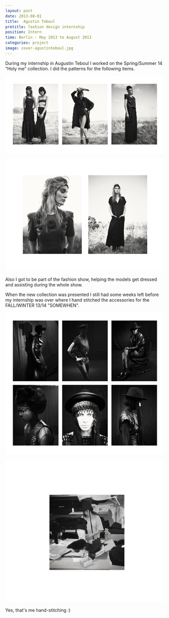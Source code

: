 ```yaml
---
layout: post
date: 2013-08-01
title:  Agustin Teboul
pretitle: fashion design internship
position: Intern
time: Berlin - May 2013 to August 2013
categories: project
image: cover-agustinteboul.jpg
---
```



During my internship in Augustin Teboul I worked on the  Spring/Summer 14 “Holy me” collection. I did the patterns for the following items.


![ALT](/assets/images/img-teboul-1.png)

![ALT](/assets/images/img-teboul-2.png)

Also I got to be part of the fashion show, helping the models get dressed and assisting during the whole show.

When the new collection was presented I still had some weeks left before my internship was over where I hand stitched the accessories for the FALL/WINTER 13/14 "SOMEWHEN".

![ALT](/assets/images/img-teboul-3.png)

![ALT](/assets/images/img-teboul-4.png)

Yes, that's me hand-stitching :)
